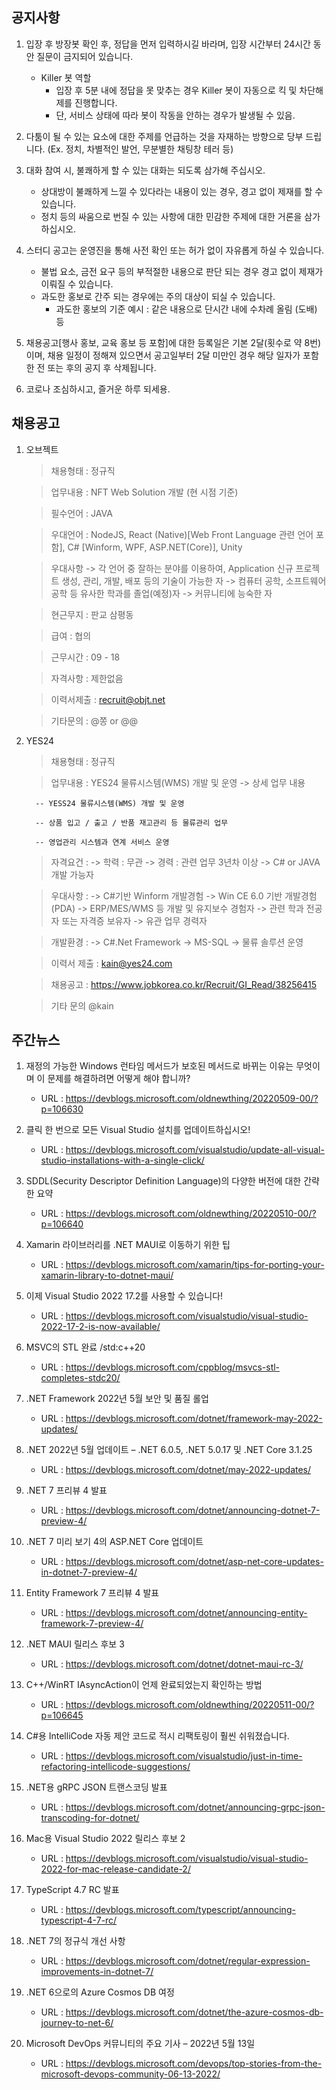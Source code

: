 ## 공지사항
1) 입장 후 방장봇 확인 후, 정답을 먼저 입력하시길 바라며, 입장 시간부터 24시간 동안 질문이 금지되어 있습니다.
   - Killer 봇 역할
        * 입장 후 5분 내에 정답을 못 맞추는 경우 Killer 봇이 자동으로 킥 및 차단해제를 진행합니다.
        * 단, 서비스 상태에 따라 봇이 작동을 안하는 경우가 발생될 수 있음.

2) 다툼이 될 수 있는 요소에 대한 주제를 언급하는 것을 자재하는 방향으로 당부 드립니다.
   (Ex. 정치, 차별적인 발언, 무분별한 채팅창 테러 등)

3) 대화 참여 시, 불쾌하게 할 수 있는 대화는 되도록 삼가해 주십시오.
    - 상대방이 불쾌하게 느낄 수 있다라는 내용이 있는 경우, 경고 없이 제재를 할 수 있습니다.
    - 정치 등의 싸움으로 번질 수 있는 사항에 대한 민감한 주제에 대한 거론을 삼가하십시오.

4) 스터디 공고는 운영진을 통해 사전 확인 또는 허가 없이 자유롭게 하실 수 있습니다.
    - 불법 요소, 금전 요구 등의 부적절한 내용으로 판단 되는 경우 경고 없이 제재가 이뤄질 수 있습니다.
    - 과도한 홍보로 간주 되는 경우에는 주의 대상이 되실 수 있습니다.
        * 과도한 홍보의 기준 예시 : 같은 내용으로 단시간 내에 수차례 올림 (도배) 등

5) 채용공고[행사 홍보, 교육 홍보 등 포함]에 대한 등록일은 기본 2달(횟수로 약 8번)이며,
   채용 일정이 정해져 있으면서 공고일부터 2달 미만인 경우 해당 일자가 포함한 전 또는 후의 공지 후 삭제됩니다.

6) 코로나 조심하시고, 즐거운 하루 되세용.

## 채용공고
1) 오브젝트

   > 채용형태 : 정규직
  
   > 업무내용 : NFT Web Solution 개발 (현 시점 기준)
  
   > 필수언어 : JAVA
  
   > 우대언어 : NodeJS, React (Native)[Web Front Language 관련 언어 포함], C# [Winform, WPF, ASP.NET(Core)], Unity
  
   > 우대사항
       -> 각 언어 중 잘하는 분야를 이용하여, Application 신규 프로젝트 생성, 관리, 개발, 배포 등의 기술이 가능한 자
       -> 컴퓨터 공학, 소프트웨어 공학 등 유사한 학과를 졸업(예정)자
       -> 커뮤니티에 능숙한 자
  
   > 현근무지 : 판교 삼평동
  
   > 급여 : 협의
  
   > 근무시간 : 09 - 18
  
   > 자격사항 : 제한없음
   
   > 이력서제출 : recruit@objt.net
  
   > 기타문의 : @쫑 or @@
  
2) YES24

   > 채용형태 : 정규직

   > 업무내용 : YES24 물류시스템(WMS) 개발 및 운영
      -> 상세 업무 내용
        
         -- YESS24 물류시스템(WMS) 개발 및 운영
        
         -- 상품 입고 / 출고 / 반품 재고관리 등 물류관리 업무
        
         -- 영업관리 시스템과 연계 서비스 운영
  
   > 자격요건 :
      -> 학력 : 무관
      -> 경력 : 관련 업무 3년차 이상
      -> C# or JAVA 개발 가능자
    
   > 우대사항 :
      -> C#기반 Winform 개발경험
      -> Win CE 6.0 기반 개발경험(PDA)
      -> ERP/MES/WMS 등 개발 및 유지보수 경험자
      -> 관련 학과 전공자 또는 자격증 보유자
      -> 유관 업무 경력자
    
   > 개발환경 :
      -> C#.Net Framework
      -> MS-SQL
      -> 물류 솔루션 운영
    
   > 이력서 제출 : kain@yes24.com
  
   > 채용공고 : https://www.jobkorea.co.kr/Recruit/GI_Read/38256415
  
   > 기타 문의 @kain

## 주간뉴스
1) 재정의 가능한 Windows 런타임 메서드가 보호된 메서드로 바뀌는 이유는 무엇이며 이 문제를 해결하려면 어떻게 해야 합니까?
    - URL : https://devblogs.microsoft.com/oldnewthing/20220509-00/?p=106630

2) 클릭 한 번으로 모든 Visual Studio 설치를 업데이트하십시오!
    - URL : https://devblogs.microsoft.com/visualstudio/update-all-visual-studio-installations-with-a-single-click/
    
3) SDDL(Security Descriptor Definition Language)의 다양한 버전에 대한 간략한 요약
    - URL : https://devblogs.microsoft.com/oldnewthing/20220510-00/?p=106640

4) Xamarin 라이브러리를 .NET MAUI로 이동하기 위한 팁
    - URL : https://devblogs.microsoft.com/xamarin/tips-for-porting-your-xamarin-library-to-dotnet-maui/

5) 이제 Visual Studio 2022 17.2를 사용할 수 있습니다!
    - URL : https://devblogs.microsoft.com/visualstudio/visual-studio-2022-17-2-is-now-available/

6) MSVC의 STL 완료 /std:c++20
    - URL : https://devblogs.microsoft.com/cppblog/msvcs-stl-completes-stdc20/
    
7) .NET Framework 2022년 5월 보안 및 품질 롤업
    - URL : https://devblogs.microsoft.com/dotnet/framework-may-2022-updates/

8) .NET 2022년 5월 업데이트 – .NET 6.0.5, .NET 5.0.17 및 .NET Core 3.1.25
    - URL : https://devblogs.microsoft.com/dotnet/may-2022-updates/

9) .NET 7 프리뷰 4 발표
    - URL : https://devblogs.microsoft.com/dotnet/announcing-dotnet-7-preview-4/

10) .NET 7 미리 보기 4의 ASP.NET Core 업데이트
    - URL : https://devblogs.microsoft.com/dotnet/asp-net-core-updates-in-dotnet-7-preview-4/

11) Entity Framework 7 프리뷰 4 발표
    - URL : https://devblogs.microsoft.com/dotnet/announcing-entity-framework-7-preview-4/

12) .NET MAUI 릴리스 후보 3
    - URL : https://devblogs.microsoft.com/dotnet/dotnet-maui-rc-3/

13) C++/WinRT IAsyncAction이 언제 완료되었는지 확인하는 방법
    - URL : https://devblogs.microsoft.com/oldnewthing/20220511-00/?p=106645

14) C#용 IntelliCode 자동 제안 코드로 적시 리팩토링이 훨씬 쉬워졌습니다.
    - URL : https://devblogs.microsoft.com/visualstudio/just-in-time-refactoring-intellicode-suggestions/

15) .NET용 gRPC JSON 트랜스코딩 발표
    - URL : https://devblogs.microsoft.com/dotnet/announcing-grpc-json-transcoding-for-dotnet/

16) Mac용 Visual Studio 2022 릴리스 후보 2
    - URL : https://devblogs.microsoft.com/visualstudio/visual-studio-2022-for-mac-release-candidate-2/

17) TypeScript 4.7 RC 발표
    - URL : https://devblogs.microsoft.com/typescript/announcing-typescript-4-7-rc/

18) .NET 7의 정규식 개선 사항
    - URL : https://devblogs.microsoft.com/dotnet/regular-expression-improvements-in-dotnet-7/

19) .NET 6으로의 Azure Cosmos DB 여정
    - URL : https://devblogs.microsoft.com/dotnet/the-azure-cosmos-db-journey-to-net-6/

20) Microsoft DevOps 커뮤니티의 주요 기사 – 2022년 5월 13일
    - URL : https://devblogs.microsoft.com/devops/top-stories-from-the-microsoft-devops-community-06-13-2022/
